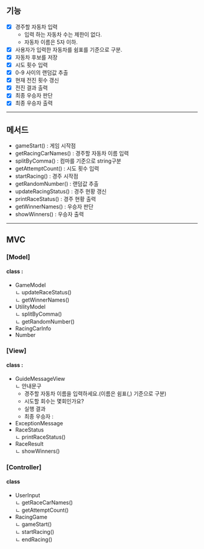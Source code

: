 ## 기능

- [X] 경주할 자동차 입력
    - 입력 하는 자동차 수는 제한이 없다.
    - 자동차 이름은 5자 이하.
- [X] 사용자가 입력한 자동차를 쉼표를 기준으로 구분.
- [X] 자동차 후보를 저장
- [X] 시도 횟수 입력
- [X] 0-9 사이의 랜덤값 추출
- [X] 현재 전진 횟수 갱신
- [X] 전진 결과 출력
- [X] 최종 우승자 판단
- [X] 최종 우승자 출력

---

## 메서드

- gameStart() : 게임 시작점
- getRacingCarNames() : 경주할 자동차 이름 입력
- splitByComma() : 컴마를 기준으로 string구분
- getAttemptCount() : 시도 횟수 입력
- startRacing() : 경주 시작점
- getRandomNumber() : 랜덤값 추출
- updateRacingStatus() : 경주 현황 갱신
- printRaceStatus() : 경주 현황 출력
- getWinnerNames() : 우승자 판단
- showWinners() : 우승자 출력

---

## MVC

### [Model]

#### class :

- GameModel <br/>
  ㄴ updateRaceStatus() <br/>
  ㄴ getWinnerNames() <br/>
- UtilityModel <br/>
  ㄴ splitByComma() <br/>
  ㄴ getRandomNumber() <br/>
- RacingCarInfo <br/>
- Number <br/>

### [View]

#### class :

- GuideMessageView <br/>
  ㄴ 안내문구
    - 경주할 자동차 이름을 입력하세요.(이름은 쉼표(,) 기준으로 구분)
    - 시도할 회수는 몇회인가요?
    - 실행 결과
    - 최종 우승자 :
- ExceptionMessage <br/>
- RaceStatus <br/>
  ㄴ printRaceStatus() <br/>
- RaceResult <br/>
  ㄴ showWinners() <br/>

### [Controller]

#### class

- UserInput<br/>
  ㄴ getRaceCarNames() <br/>
  ㄴ getAttemptCount() <br/>
- RacingGame <br/>
  ㄴ gameStart() <br/>
  ㄴ startRacing() <br/>
  ㄴ endRacing() <br/>


